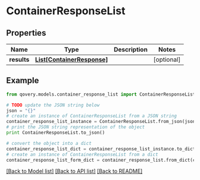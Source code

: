# ContainerResponseList


## Properties

Name | Type | Description | Notes
------------ | ------------- | ------------- | -------------
**results** | [**List[ContainerResponse]**](ContainerResponse.md) |  | [optional] 

## Example

```python
from qovery.models.container_response_list import ContainerResponseList

# TODO update the JSON string below
json = "{}"
# create an instance of ContainerResponseList from a JSON string
container_response_list_instance = ContainerResponseList.from_json(json)
# print the JSON string representation of the object
print ContainerResponseList.to_json()

# convert the object into a dict
container_response_list_dict = container_response_list_instance.to_dict()
# create an instance of ContainerResponseList from a dict
container_response_list_form_dict = container_response_list.from_dict(container_response_list_dict)
```
[[Back to Model list]](../README.md#documentation-for-models) [[Back to API list]](../README.md#documentation-for-api-endpoints) [[Back to README]](../README.md)


